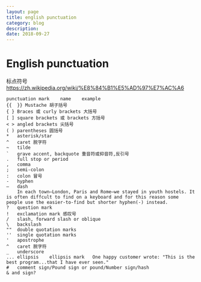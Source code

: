 ```yaml
---
layout: page
title: english punctuation
category: blog
description: 
date: 2018-09-27
---
```

# English punctuation
标点符号
https://zh.wikipedia.org/wiki/%E8%84%B1%E5%AD%97%E7%AC%A6

	punctuation mark	name	example
    {{  }} Mustache 胡子括号
    { } Braces 或 curly brackets 大括号
    [ ] square brackets 或 brackets 方括号
    < > angled brackets 尖括号
    ( ) parentheses 圆括号 ​​​​
    *   asterisk/star
	^	caret 脱字符
	~	tilde
	`	grave accent, backquote 重音符或抑音符,反引号
	.	full stop or period
	, 	comma
	;	semi-colon
	:	colon 冒号
	-	hyphen
	—	dash
		In each town—London, Paris and Rome—we stayed in youth hostels. It is often diffcult to find on a keyboard and for this reason some people use the easier-to-find but shorter hyphen(-) instead.
	?	question mark
	!	exclamation mark 感叹号
	/	slash, forward slash or oblique
	\ 	backslash
	""	double quotation marks
	''	single quotation marks
	'	apostrophe
	^	caret 脱字符
	_	underscore
	...	ellipsis	ellipsis mark	One happy customer wrote: "This is the best program...that I have ever seen."
    #   comment sign/Pound sign or pound/Number sign/hash
    & and sign?